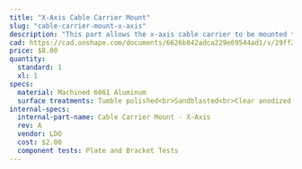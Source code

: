 ```yaml
---
title: "X-Axis Cable Carrier Mount"
slug: "cable-carrier-mount-x-axis"
description: "This part allows the x-axis cable carrier to be mounted to the gantry."
cad: https://cad.onshape.com/documents/6626b842adca229e69544ad1/v/29ff27176ad028c3b865f257/e/92852599b90a5bd7d8b74661
price: $8.00
quantity:
  standard: 1
  xl: 1
specs:
  material: Machined 6061 Aluminum
  surface treatments: Tumble polished<br>Sandblasted<br>Clear anodized
internal-specs:
  internal-part-name: Cable Carrier Mount - X-Axis
  rev: A
  vendor: LDO
  cost: $2.00
  component tests: Plate and Bracket Tests
---
```

